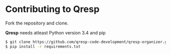 # Contributing to Qresp

Fork the repository and clone.

**Qresp** needs atleast Python version 3.4 and pip

```bash
$ git clone https://github.com/qresp-code-development/qresp-organizer.git
$ pip install -r requirements.txt
```

